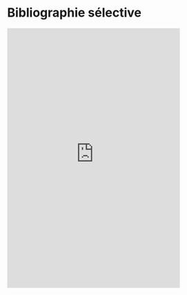 # Bibliographie sélective

<iframe style="border-width:0;" id="bookwyrm_list_embed" width="400" height="600" title="Science & épistémologie / science & epistemology, a list by Léo Varnet on BookWyrm" src="http://bookwyrm.social/list/3864/embed/456fbb59d22247558fe3a9ae478727bd"></iframe>

